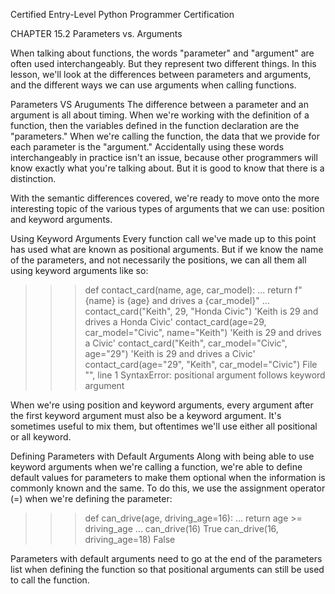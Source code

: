 
Certified Entry-Level Python Programmer Certification


CHAPTER 15.2
Parameters vs. Arguments

When talking about functions, the words "parameter" and "argument" are often used interchangeably. But they represent two different things. In this lesson, we'll look at the differences between parameters and arguments, and the different ways we can use arguments when calling functions.

Parameters VS Aruguments
The difference between a parameter and an argument is all about timing. When we're working with the definition of a function, then the variables defined in the function declaration are the "parameters." When we're calling the function, the data that we provide for each parameter is the "argument." Accidentally using these words interchangeably in practice isn't an issue, because other programmers will know exactly what you're talking about. But it is good to know that there is a distinction.

With the semantic differences covered, we're ready to move onto the more interesting topic of the various types of arguments that we can use: position and keyword arguments.

Using Keyword Arguments
Every function call we've made up to this point has used what are known as positional arguments. But if we know the name of the parameters, and not necessarily the positions, we can all them all using keyword arguments like so:

>>> def contact_card(name, age, car_model):
...     return f"{name} is {age} and drives a {car_model}"
...
>>> contact_card("Keith", 29, "Honda Civic")
'Keith is 29 and drives a Honda Civic'
>>> contact_card(age=29, car_model="Civic", name="Keith")
'Keith is 29 and drives a Civic'
>>> contact_card("Keith", car_model="Civic", age="29")
'Keith is 29 and drives a Civic'
>>> contact_card(age="29", "Keith", car_model="Civic")
  File "<stdin>", line 1
SyntaxError: positional argument follows keyword argument

When we're using position and keyword arguments, every argument after the first keyword argument must also be a keyword argument. It's sometimes useful to mix them, but oftentimes we'll use either all positional or all keyword.

Defining Parameters with Default Arguments
Along with being able to use keyword arguments when we're calling a function, we're able to define default values for parameters to make them optional when the information is commonly known and the same. To do this, we use the assignment operator (=) when we're defining the parameter:

>>> def can_drive(age, driving_age=16):
...     return age >= driving_age
...
>>> can_drive(16)
True
>>> can_drive(16, driving_age=18)
False

Parameters with default arguments need to go at the end of the parameters list when defining the function so that positional arguments can still be used to call the function.
